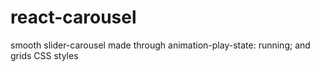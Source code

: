 # react-carousel
smooth slider-carousel made through animation-play-state: running; and grids CSS styles


